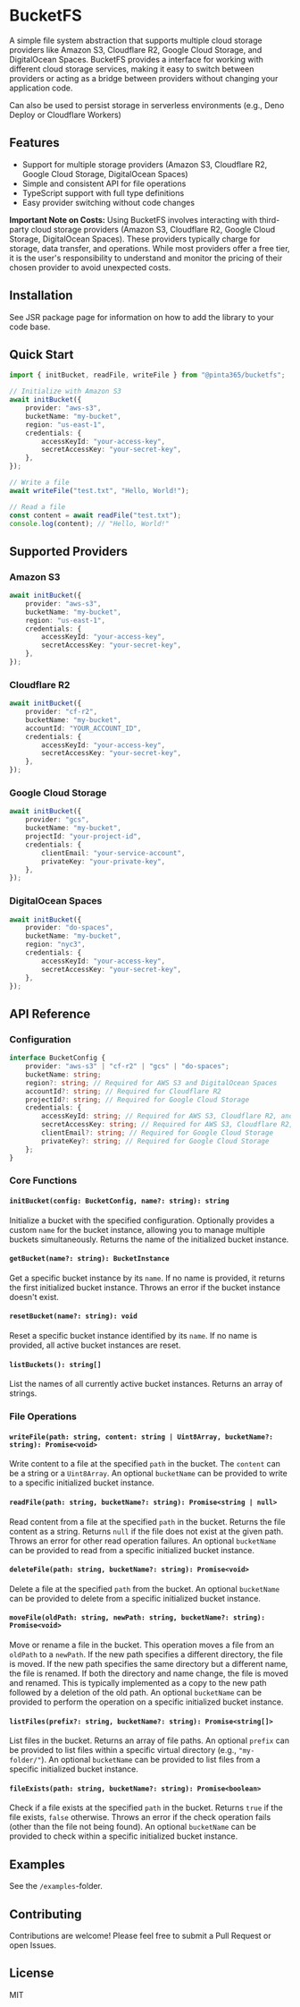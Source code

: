 # BucketFS

A simple file system abstraction that supports multiple cloud storage providers like Amazon S3, Cloudflare R2, Google
Cloud Storage, and DigitalOcean Spaces. BucketFS provides a interface for working with different cloud storage services,
making it easy to switch between providers or acting as a bridge between providers without changing your application
code.

Can also be used to persist storage in serverless environments (e.g., Deno Deploy or Cloudflare Workers)

## Features

- Support for multiple storage providers (Amazon S3, Cloudflare R2, Google Cloud Storage, DigitalOcean Spaces)
- Simple and consistent API for file operations
- TypeScript support with full type definitions
- Easy provider switching without code changes

**Important Note on Costs:** Using BucketFS involves interacting with third-party cloud storage providers (Amazon S3,
Cloudflare R2, Google Cloud Storage, DigitalOcean Spaces). These providers typically charge for storage, data transfer,
and operations. While most providers offer a free tier, it is the user's responsibility to understand and monitor the
pricing of their chosen provider to avoid unexpected costs.

## Installation

See JSR package page for information on how to add the library to your code base.

## Quick Start

```typescript
import { initBucket, readFile, writeFile } from "@pinta365/bucketfs";

// Initialize with Amazon S3
await initBucket({
    provider: "aws-s3",
    bucketName: "my-bucket",
    region: "us-east-1",
    credentials: {
        accessKeyId: "your-access-key",
        secretAccessKey: "your-secret-key",
    },
});

// Write a file
await writeFile("test.txt", "Hello, World!");

// Read a file
const content = await readFile("test.txt");
console.log(content); // "Hello, World!"
```

## Supported Providers

### Amazon S3

```typescript
await initBucket({
    provider: "aws-s3",
    bucketName: "my-bucket",
    region: "us-east-1",
    credentials: {
        accessKeyId: "your-access-key",
        secretAccessKey: "your-secret-key",
    },
});
```

### Cloudflare R2

```typescript
await initBucket({
    provider: "cf-r2",
    bucketName: "my-bucket",
    accountId: "YOUR_ACCOUNT_ID",
    credentials: {
        accessKeyId: "your-access-key",
        secretAccessKey: "your-secret-key",
    },
});
```

### Google Cloud Storage

```typescript
await initBucket({
    provider: "gcs",
    bucketName: "my-bucket",
    projectId: "your-project-id",
    credentials: {
        clientEmail: "your-service-account",
        privateKey: "your-private-key",
    },
});
```

### DigitalOcean Spaces

```typescript
await initBucket({
    provider: "do-spaces",
    bucketName: "my-bucket",
    region: "nyc3",
    credentials: {
        accessKeyId: "your-access-key",
        secretAccessKey: "your-secret-key",
    },
});
```

## API Reference

### Configuration

```typescript
interface BucketConfig {
    provider: "aws-s3" | "cf-r2" | "gcs" | "do-spaces";
    bucketName: string;
    region?: string; // Required for AWS S3 and DigitalOcean Spaces
    accountId?: string; // Required for Cloudflare R2
    projectId?: string; // Required for Google Cloud Storage
    credentials: {
        accessKeyId: string; // Required for AWS S3, Cloudflare R2, and DigitalOcean Spaces
        secretAccessKey: string; // Required for AWS S3, Cloudflare R2, and DigitalOcean Spaces
        clientEmail?: string; // Required for Google Cloud Storage
        privateKey?: string; // Required for Google Cloud Storage
    };
}
```

### Core Functions

#### `initBucket(config: BucketConfig, name?: string): string`

Initialize a bucket with the specified configuration. Optionally provides a custom `name` for the bucket instance,
allowing you to manage multiple buckets simultaneously. Returns the name of the initialized bucket instance.

#### `getBucket(name?: string): BucketInstance`

Get a specific bucket instance by its `name`. If no name is provided, it returns the first initialized bucket instance.
Throws an error if the bucket instance doesn't exist.

#### `resetBucket(name?: string): void`

Reset a specific bucket instance identified by its `name`. If no name is provided, all active bucket instances are
reset.

#### `listBuckets(): string[]`

List the names of all currently active bucket instances. Returns an array of strings.

### File Operations

#### `writeFile(path: string, content: string | Uint8Array, bucketName?: string): Promise<void>`

Write content to a file at the specified `path` in the bucket. The `content` can be a string or a `Uint8Array`. An
optional `bucketName` can be provided to write to a specific initialized bucket instance.

#### `readFile(path: string, bucketName?: string): Promise<string | null>`

Read content from a file at the specified `path` in the bucket. Returns the file content as a string. Returns `null` if
the file does not exist at the given path. Throws an error for other read operation failures. An optional `bucketName`
can be provided to read from a specific initialized bucket instance.

#### `deleteFile(path: string, bucketName?: string): Promise<void>`

Delete a file at the specified `path` from the bucket. An optional `bucketName` can be provided to delete from a
specific initialized bucket instance.

#### `moveFile(oldPath: string, newPath: string, bucketName?: string): Promise<void>`

Move or rename a file in the bucket. This operation moves a file from an `oldPath` to a `newPath`. If the new path
specifies a different directory, the file is moved. If the new path specifies the same directory but a different name,
the file is renamed. If both the directory and name change, the file is moved and renamed. This is typically implemented
as a copy to the new path followed by a deletion of the old path. An optional `bucketName` can be provided to perform
the operation on a specific initialized bucket instance.

#### `listFiles(prefix?: string, bucketName?: string): Promise<string[]>`

List files in the bucket. Returns an array of file paths. An optional `prefix` can be provided to list files within a
specific virtual directory (e.g., `"my-folder/"`). An optional `bucketName` can be provided to list files from a
specific initialized bucket instance.

#### `fileExists(path: string, bucketName?: string): Promise<boolean>`

Check if a file exists at the specified `path` in the bucket. Returns `true` if the file exists, `false` otherwise.
Throws an error if the check operation fails (other than the file not being found). An optional `bucketName` can be
provided to check within a specific initialized bucket instance.

## Examples

See the `/examples`-folder.

## Contributing

Contributions are welcome! Please feel free to submit a Pull Request or open Issues.

## License

MIT
